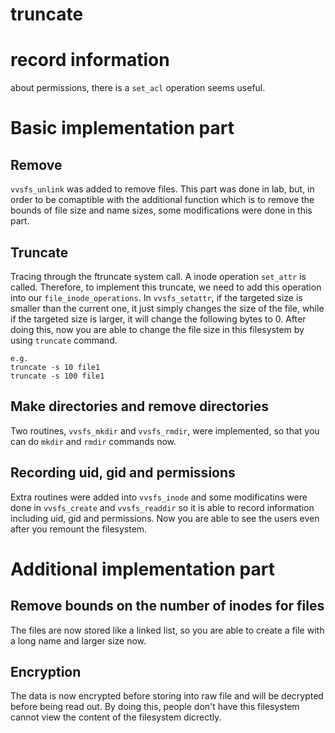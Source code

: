 # truncate
# record information
about permissions, there is a `set_acl` operation seems useful.

# Basic implementation part

## Remove
`vvsfs_unlink` was added to remove files. This part was done in lab, but, in order to be comaptible with the additional function which is to remove the bounds of file size and name sizes, some modifications were done in this part.

## Truncate
Tracing through the ftruncate system call. A inode operation `set_attr` is called. Therefore, to implement this truncate, we need to add this operation into our `file_inode_operations`. In `vvsfs_setattr`, if the targeted size is smaller than the current one, it just simply changes the size of the file, while if the targeted size is larger, it will change the following bytes to 0. After doing this, now you are able to change the file size in this filesystem by using `truncate` command.

```
e.g.
truncate -s 10 file1
truncate -s 100 file1
```
## Make directories and remove directories
Two routines, `vvsfs_mkdir` and `vvsfs_rmdir`, were implemented, so that you can do `mkdir` and `rmdir` commands now.

## Recording uid, gid and permissions
Extra routines were added into `vvsfs_inode` and some modificatins were done in `vvsfs_create` and `vvsfs_readdir` so it is able to record information including uid, gid and permissions. Now you are able to see the users even after you remount the filesystem.

# Additional implementation part

## Remove bounds on the number of inodes for files 
The files are now stored like a linked list, so you are able to create a file with a long name and larger size now.

## Encryption
The data is now encrypted before storing into raw file and will be decrypted before being read out. By doing this, people don't have this filesystem cannot view the content of the filesystem dicrectly.
